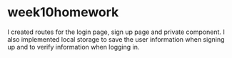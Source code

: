 # week10homework

I created routes for the login page, sign up page and private component. I also implemented local storage to save the user information when signing up and to verify information when logging in.  